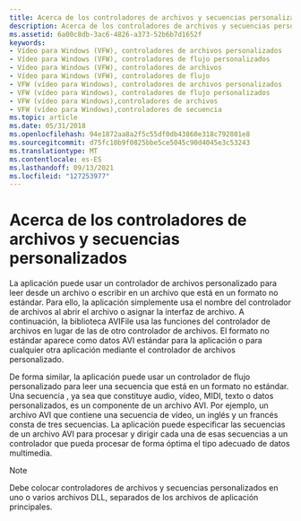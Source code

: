 ```yaml
---
title: Acerca de los controladores de archivos y secuencias personalizados
description: Acerca de los controladores de archivos y secuencias personalizados
ms.assetid: 6a00c8db-3ac6-4826-a373-52b6b7d1652f
keywords:
- Vídeo para Windows (VFW), controladores de archivos personalizados
- Vídeo para Windows (VFW), controladores de flujo personalizados
- Vídeo para Windows (VFW), controladores de archivos
- Vídeo para Windows (VFW), controladores de flujo
- VFW (vídeo para Windows), controladores de archivos personalizados
- VFW (vídeo para Windows), controladores de flujo personalizados
- VFW (vídeo para Windows),controladores de archivos
- VFW (vídeo para Windows),controladores de secuencia
ms.topic: article
ms.date: 05/31/2018
ms.openlocfilehash: 94e1872aa8a2f5c55df0db43860e318c792801e8
ms.sourcegitcommit: d75fc10b9f0825bbe5ce5045c90d4045e3c53243
ms.translationtype: MT
ms.contentlocale: es-ES
ms.lasthandoff: 09/13/2021
ms.locfileid: "127253977"
---
```

# <a name="about-custom-file-and-stream-handlers"></a>Acerca de los controladores de archivos y secuencias personalizados

La aplicación puede usar un controlador de archivos personalizado para leer desde un archivo o escribir en un archivo que está en un formato no estándar. Para ello, la aplicación simplemente usa el nombre del controlador de archivos al abrir el archivo o asignar la interfaz de archivo. A continuación, la biblioteca AVIFile usa las funciones del controlador de archivos en lugar de las de otro controlador de archivos. El formato no estándar aparece como datos AVI estándar para la aplicación o para cualquier otra aplicación mediante el controlador de archivos personalizado.

De forma similar, la aplicación puede usar un controlador de flujo personalizado para leer una secuencia que está en un formato no estándar. Una secuencia , ya sea que constituye audio, vídeo, MIDI, texto o datos personalizados, es un componente de un archivo AVI. Por ejemplo, un archivo AVI que contiene una secuencia de vídeo, un inglés y un francés consta de tres secuencias. La aplicación puede especificar las secuencias de un archivo AVI para procesar y dirigir cada una de esas secuencias a un controlador que pueda procesar de forma óptima el tipo adecuado de datos multimedia.

> [!Note]  
> Debe colocar controladores de archivos y secuencias personalizados en uno o varios archivos DLL, separados de los archivos de aplicación principales.

 

 

 




